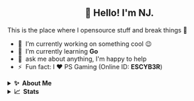 <h2 align="center">👋 Hello! I'm NJ.</h2>

This is the place where I opensource stuff and break things :rofl:

- 🔭 &nbsp;I’m currently working on something cool :wink:
- 🌱 &nbsp;I’m currently learning **Go**
- 💬 &nbsp;ask me about anything, I'm happy to help
- ⚡ &nbsp;Fun fact: I ❤️ PS Gaming (Online ID: **ESCYB3R**)

<details>
  <summary><b>✨&nbsp;&nbsp;About&nbsp;Me</b></summary>
  <br/>
  
  I am a Full Stack Developer with 2+ years of experience in developing web applications.</p>
</details>

<details>
  <summary><b>📈&nbsp;&nbsp;Stats</b></summary>
  <br/>
  
  <!--START_SECTION:waka-->

```text
No activity tracked
```

<!--END_SECTION:waka-->
</details>
